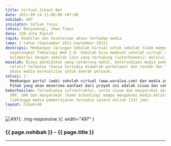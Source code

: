 ```yaml
---
title: Virtual School Net
date: 2011-09-14 11:08:00 +07:00
nohibah: 497
inisiator: Sofyan Yunus
lokasi: Banyuwangi, Jawa Timur
dana: 320 Juta Rupiah
topik: Keadilan dan kesetaraan akses terhadap media
lama: 1 tahun (September 2011-September 2012)
deskripsi: Membangun Jaringan Sekolah Virtual untuk sekolah tidak mampu dengan menggunakan
  seperangkat Teknologi Web 2.0. Sekolah bisa membuat sekolah virtual dan dan melakukan
  kolaborasi dengan sekolah lain yang terhubung (interkoneksi) melalui internet (web).
masalah: Biaya pendidikan yang cenderung mahal, ketersediaan media pembelajaran yang
  relatif terbatas (hanya tersedia didaerah perkotaan) dan rendah dan tidak meratannya
  akses media berkualitas untuk daerah pelosok.
solusi: |-
  Membangun portal (web) sekolah virtual (www.waraloa.com) dan media archive (inovasive.com (bse.inovasive.com dll), membuat jaringan web dan melakukan interkoneksi (life feed). Memberikan pelatihan secara berkala pada sekolah-sekolah yang daya aksesnya rendah.
  Pihak yang akan menerima manfaat dari proyek ini adalah siswa dan sekolah (yang tidak mampu), lokasi: Banyuwangi dan sebagian di Bima (NTB)
keberhasilan: Tersedianya infrastruktur, serta siswa dan masyarakat akademik (SD,
  SMP, SMA dan masyarakat (home Schooling) mampu mengakses media melalui layanan portal
  (sehingga media pembelajaran tersedia secara online [24] jam).
layout: hibahcmb
---
```


![497](/static/img/hibahcmb/497.png){: .img-responsive }{: width="497" }

### {{ page.nohibah }} - {{ page.title }}

---
